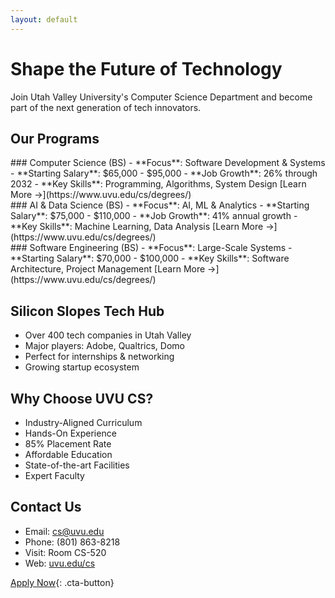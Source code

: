 ```yaml
---
layout: default
---
```


# Shape the Future of Technology

Join Utah Valley University's Computer Science Department and become part of the next generation of tech innovators.

## Our Programs

<div class="program-card">
### Computer Science (BS)
- **Focus**: Software Development & Systems
- **Starting Salary**: $65,000 - $95,000
- **Job Growth**: 26% through 2032
- **Key Skills**: Programming, Algorithms, System Design
[Learn More →](https://www.uvu.edu/cs/degrees/)
</div>

<div class="program-card">
### AI & Data Science (BS)
- **Focus**: AI, ML & Analytics
- **Starting Salary**: $75,000 - $110,000
- **Job Growth**: 41% annual growth
- **Key Skills**: Machine Learning, Data Analysis
[Learn More →](https://www.uvu.edu/cs/degrees/)
</div>

<div class="program-card">
### Software Engineering (BS)
- **Focus**: Large-Scale Systems
- **Starting Salary**: $70,000 - $100,000
- **Key Skills**: Software Architecture, Project Management
[Learn More →](https://www.uvu.edu/cs/degrees/)
</div>

## Silicon Slopes Tech Hub

- Over 400 tech companies in Utah Valley
- Major players: Adobe, Qualtrics, Domo
- Perfect for internships & networking
- Growing startup ecosystem

## Why Choose UVU CS?

- Industry-Aligned Curriculum
- Hands-On Experience
- 85% Placement Rate
- Affordable Education
- State-of-the-art Facilities
- Expert Faculty

<div id="contact-us">

## Contact Us

- Email: [cs@uvu.edu](mailto:cs@uvu.edu)
- Phone: (801) 863-8218
- Visit: Room CS-520
- Web: [uvu.edu/cs](https://www.uvu.edu/cs)

[Apply Now](https://www.uvu.edu/admissions/){: .cta-button}
</div> 